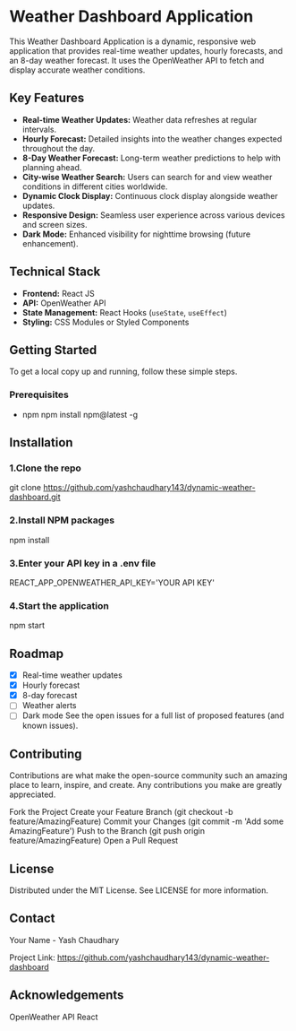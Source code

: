 # Weather Dashboard Application

This Weather Dashboard Application is a dynamic, responsive web application that provides real-time weather updates, hourly forecasts, and an 8-day weather forecast. It uses the OpenWeather API to fetch and display accurate weather conditions.

## Key Features

- **Real-time Weather Updates:** Weather data refreshes at regular intervals.
- **Hourly Forecast:** Detailed insights into the weather changes expected throughout the day.
- **8-Day Weather Forecast:** Long-term weather predictions to help with planning ahead.
- **City-wise Weather Search:** Users can search for and view weather conditions in different cities worldwide.
- **Dynamic Clock Display:** Continuous clock display alongside weather updates.
- **Responsive Design:** Seamless user experience across various devices and screen sizes.
- **Dark Mode:** Enhanced visibility for nighttime browsing (future enhancement).

## Technical Stack

- **Frontend:** React JS
- **API:** OpenWeather API
- **State Management:** React Hooks (`useState`, `useEffect`)
- **Styling:** CSS Modules or Styled Components

## Getting Started

To get a local copy up and running, follow these simple steps.

### Prerequisites

- npm
  npm install npm@latest -g
## Installation
### 1.Clone the repo
git clone https://github.com/yashchaudhary143/dynamic-weather-dashboard.git
### 2.Install NPM packages
npm install
### 3.Enter your API key in a .env file
REACT_APP_OPENWEATHER_API_KEY='YOUR API KEY'
### 4.Start the application
npm start

## Roadmap
 - [x] Real-time weather updates
 - [x] Hourly forecast
 - [x] 8-day forecast
 - [ ] Weather alerts
 - [ ] Dark mode
See the open issues for a full list of proposed features (and known issues).

## Contributing
Contributions are what make the open-source community such an amazing place to learn, inspire, and create. Any contributions you make are greatly appreciated.

Fork the Project
Create your Feature Branch (git checkout -b feature/AmazingFeature)
Commit your Changes (git commit -m 'Add some AmazingFeature')
Push to the Branch (git push origin feature/AmazingFeature)
Open a Pull Request
## License
Distributed under the MIT License. See LICENSE for more information.

## Contact
Your Name - Yash Chaudhary

Project Link: https://github.com/yashchaudhary143/dynamic-weather-dashboard

## Acknowledgements
OpenWeather API
React
